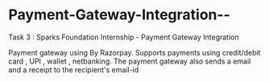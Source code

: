 # Payment-Gateway-Integration--
Task 3 : Sparks Foundation Internship - Payment Gateway Integration 

Payment gateway using By Razorpay.
Supports payments using credit/debit card , UPI , wallet , netbanking.
The payment gateway also sends a email and a receipt to the recipient's email-id
